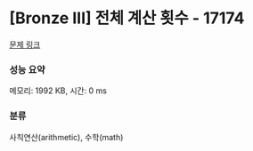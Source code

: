 # [Bronze III] 전체 계산 횟수 - 17174 

[문제 링크](https://www.acmicpc.net/problem/17174) 

### 성능 요약

메모리: 1992 KB, 시간: 0 ms

### 분류

사칙연산(arithmetic), 수학(math)

